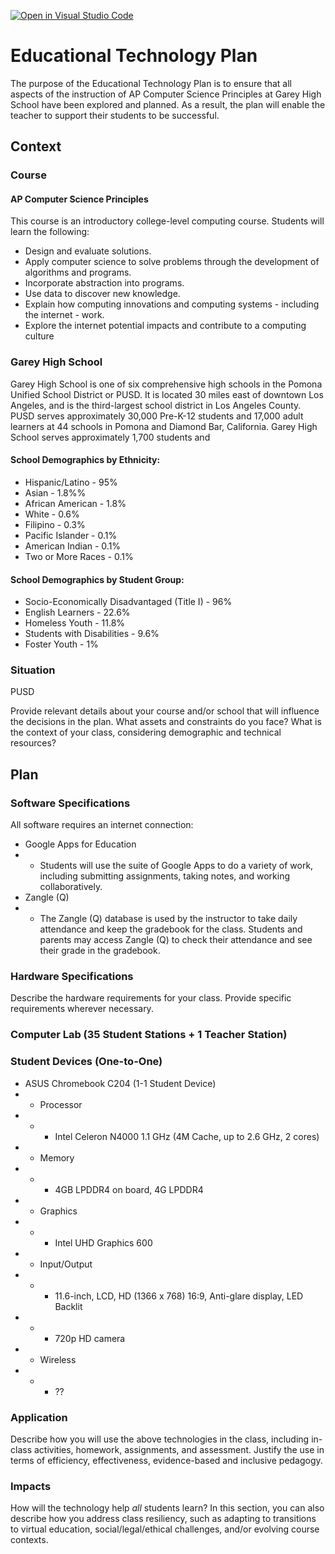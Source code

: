 [![Open in Visual Studio Code](https://classroom.github.com/assets/open-in-vscode-f059dc9a6f8d3a56e377f745f24479a46679e63a5d9fe6f495e02850cd0d8118.svg)](https://classroom.github.com/online_ide?assignment_repo_id=6321873&assignment_repo_type=AssignmentRepo)
# Educational Technology Plan

The purpose of the Educational Technology Plan is to ensure that all aspects of the instruction of AP Computer Science Principles at Garey High School have been explored and planned. As a result, the plan will enable the teacher to support their students to be successful.

## Context
### Course
#### AP Computer Science Principles ###
This course is an introductory college-level computing course. Students will learn the following:
* Design and evaluate solutions.
* Apply computer science to solve problems through the development of algorithms and programs.
* Incorporate abstraction into programs.
* Use data to discover new knowledge.
* Explain how computing innovations and computing systems - including the internet - work.
* Explore the internet potential impacts and contribute to a computing culture

### Garey High School
Garey High School is one of six comprehensive high schools in the Pomona Unified School District or PUSD. It is located 30 miles east of downtown Los Angeles, and is the third-largest school district in Los Angeles County. PUSD serves approximately 30,000 Pre-K-12 students and 17,000 adult learners at 44 schools in Pomona and Diamond Bar, California. Garey High School serves approximately 1,700 students and 

#### School Demographics by Ethnicity:
* Hispanic/Latino - 95%
* Asian - 1.8%%
* African American - 1.8%
* White - 0.6%
* Filipino - 0.3%
* Pacific Islander - 0.1%
* American Indian - 0.1%
* Two or More Races - 0.1%

#### School Demographics by Student Group:
* Socio-Economically Disadvantaged (Title I) - 96%
* English Learners - 22.6%
* Homeless Youth - 11.8%
* Students with Disabilities - 9.6% 
* Foster Youth - 1%

### Situation

PUSD 

Provide relevant details about your course and/or school that will influence the
decisions in the plan. What assets and constraints do you face? What is the
context of your class, considering demographic and technical resources?

## Plan

### Software Specifications

All software requires an internet connection:
* Google Apps for Education
* * Students will use the suite of Google Apps to do a variety of work, including submitting assignments, taking notes, and working collaboratively.
* Zangle (Q)
* * The Zangle (Q) database is used by the instructor to take daily attendance and keep the gradebook for the class. Students and parents may access Zangle (Q) to check their attendance and see their grade in the gradebook.


### Hardware Specifications

Describe the hardware requirements for your class. Provide specific requirements
wherever necessary.
### Computer Lab (35 Student Stations + 1 Teacher Station)



### Student Devices (One-to-One)
* ASUS Chromebook C204 (1-1 Student Device)
* * Processor
* * * Intel Celeron N4000 1.1 GHz (4M Cache, up to 2.6 GHz, 2 cores)
* * Memory
* * * 4GB LPDDR4 on board, 4G LPDDR4
* * Graphics
* * * Intel UHD Graphics 600
* * Input/Output
* * * 11.6-inch, LCD, HD (1366 x 768) 16:9, Anti-glare display, LED Backlit
* * * 720p HD camera
*  * Wireless
* * * ??

### Application

Describe how you will use the above technologies in the class, including
in-class activities, homework, assignments, and assessment. Justify the use
in terms of efficiency, effectiveness, evidence-based and inclusive pedagogy.

### Impacts

How will the technology help *all* students learn? In this section, you can also
describe how you address class resiliency, such as adapting to
transitions to virtual education, social/legal/ethical challenges,  and/or
evolving course contexts.
